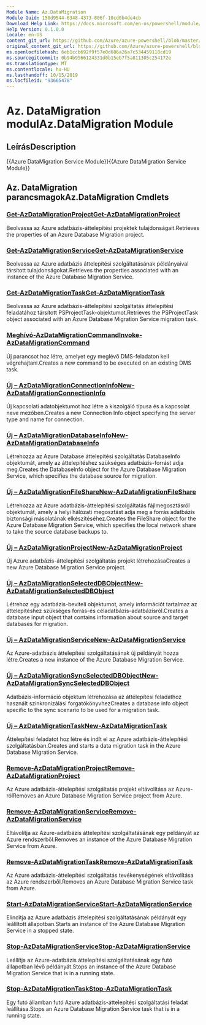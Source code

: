 ```yaml
---
Module Name: Az.DataMigration
Module Guid: 150d9544-6348-4373-806f-10cd0b4de4cb
Download Help Link: https://docs.microsoft.com/en-us/powershell/module/az.datamigration
Help Version: 0.1.0.0
Locale: en-US
content_git_url: https://github.com/Azure/azure-powershell/blob/master/src/DataMigration/DataMigration/help/Az.DataMigration.md
original_content_git_url: https://github.com/Azure/azure-powershell/blob/master/src/DataMigration/DataMigration/help/Az.DataMigration.md
ms.openlocfilehash: 6eb1ccb692f9f57e0d686a26a7c534459118cd19
ms.sourcegitcommit: 0b94b9566124331d0b15eb7f5a811305c254172e
ms.translationtype: MT
ms.contentlocale: hu-HU
ms.lasthandoff: 10/15/2019
ms.locfileid: "93665478"
---
```

# <span data-ttu-id="6babb-101">Az. DataMigration modul</span><span class="sxs-lookup"><span data-stu-id="6babb-101">Az.DataMigration Module</span></span>
## <span data-ttu-id="6babb-102">Leírás</span><span class="sxs-lookup"><span data-stu-id="6babb-102">Description</span></span>
<span data-ttu-id="6babb-103">{{Azure DataMigration Service Module}}</span><span class="sxs-lookup"><span data-stu-id="6babb-103">{{Azure DataMigration Service Module}}</span></span>

## <span data-ttu-id="6babb-104">Az. DataMigration parancsmagok</span><span class="sxs-lookup"><span data-stu-id="6babb-104">Az.DataMigration Cmdlets</span></span>
### [<span data-ttu-id="6babb-105">Get-AzDataMigrationProject</span><span class="sxs-lookup"><span data-stu-id="6babb-105">Get-AzDataMigrationProject</span></span>](Get-AzDataMigrationProject.md)
<span data-ttu-id="6babb-106">Beolvassa az Azure adatbázis-áttelepítési projektek tulajdonságait.</span><span class="sxs-lookup"><span data-stu-id="6babb-106">Retrieves the properties of an Azure Database Migration project.</span></span>

### [<span data-ttu-id="6babb-107">Get-AzDataMigrationService</span><span class="sxs-lookup"><span data-stu-id="6babb-107">Get-AzDataMigrationService</span></span>](Get-AzDataMigrationService.md)
<span data-ttu-id="6babb-108">Beolvassa az Azure adatbázis áttelepítési szolgáltatásának példányaival társított tulajdonságokat.</span><span class="sxs-lookup"><span data-stu-id="6babb-108">Retrieves the properties associated with an instance of the Azure Database Migration Service.</span></span> 

### [<span data-ttu-id="6babb-109">Get-AzDataMigrationTask</span><span class="sxs-lookup"><span data-stu-id="6babb-109">Get-AzDataMigrationTask</span></span>](Get-AzDataMigrationTask.md)
<span data-ttu-id="6babb-110">Beolvassa az Azure adatbázis-áttelepítési szolgáltatás áttelepítési feladatához társított PSProjectTask-objektumot.</span><span class="sxs-lookup"><span data-stu-id="6babb-110">Retrieves the PSProjectTask object associated with an Azure Database Migration Service migration task.</span></span>

### [<span data-ttu-id="6babb-111">Meghívó-AzDataMigrationCommand</span><span class="sxs-lookup"><span data-stu-id="6babb-111">Invoke-AzDataMigrationCommand</span></span>](Invoke-AzDataMigrationCommand.md)
<span data-ttu-id="6babb-112">Új parancsot hoz létre, amelyet egy meglévő DMS-feladaton kell végrehajtani.</span><span class="sxs-lookup"><span data-stu-id="6babb-112">Creates a new command to be executed on an existing DMS task.</span></span>

### [<span data-ttu-id="6babb-113">Új – AzDataMigrationConnectionInfo</span><span class="sxs-lookup"><span data-stu-id="6babb-113">New-AzDataMigrationConnectionInfo</span></span>](New-AzDataMigrationConnectionInfo.md)
<span data-ttu-id="6babb-114">Új kapcsolati adatobjektumot hoz létre a kiszolgáló típusa és a kapcsolat neve mezőben.</span><span class="sxs-lookup"><span data-stu-id="6babb-114">Creates a new Connection Info object specifying the server type and name for connection.</span></span>

### [<span data-ttu-id="6babb-115">Új – AzDataMigrationDatabaseInfo</span><span class="sxs-lookup"><span data-stu-id="6babb-115">New-AzDataMigrationDatabaseInfo</span></span>](New-AzDataMigrationDatabaseInfo.md)
<span data-ttu-id="6babb-116">Létrehozza az Azure Database áttelepítési szolgáltatás DatabaseInfo objektumát, amely az áttelepítéshez szükséges adatbázis-forrást adja meg.</span><span class="sxs-lookup"><span data-stu-id="6babb-116">Creates the DatabaseInfo object for the Azure Database Migration Service, which specifies the database source for migration.</span></span>

### [<span data-ttu-id="6babb-117">Új – AzDataMigrationFileShare</span><span class="sxs-lookup"><span data-stu-id="6babb-117">New-AzDataMigrationFileShare</span></span>](New-AzDataMigrationFileShare.md)
<span data-ttu-id="6babb-118">Létrehozza az Azure adatbázis-áttelepítési szolgáltatás fájlmegosztásról objektumát, amely a helyi hálózati megosztást adja meg a forrás adatbázis biztonsági másolatának elkészítéséhez.</span><span class="sxs-lookup"><span data-stu-id="6babb-118">Creates the FileShare object for the Azure Database Migration Service, which specifies the local network share to take the source database backups to.</span></span>

### [<span data-ttu-id="6babb-119">Új – AzDataMigrationProject</span><span class="sxs-lookup"><span data-stu-id="6babb-119">New-AzDataMigrationProject</span></span>](New-AzDataMigrationProject.md)
<span data-ttu-id="6babb-120">Új Azure adatbázis-áttelepítési szolgáltatás projekt létrehozása</span><span class="sxs-lookup"><span data-stu-id="6babb-120">Creates a new Azure Database Migration Service project.</span></span>

### [<span data-ttu-id="6babb-121">Új – AzDataMigrationSelectedDBObject</span><span class="sxs-lookup"><span data-stu-id="6babb-121">New-AzDataMigrationSelectedDBObject</span></span>](New-AzDataMigrationSelectedDBObject.md)
<span data-ttu-id="6babb-122">Létrehoz egy adatbázis-beviteli objektumot, amely információt tartalmaz az áttelepítéshez szükséges forrás-és céladatbázis-adatbázisról.</span><span class="sxs-lookup"><span data-stu-id="6babb-122">Creates a database input object that contains information about source and target databases for migration.</span></span>

### [<span data-ttu-id="6babb-123">Új – AzDataMigrationService</span><span class="sxs-lookup"><span data-stu-id="6babb-123">New-AzDataMigrationService</span></span>](New-AzDataMigrationService.md)
<span data-ttu-id="6babb-124">Az Azure-adatbázis áttelepítési szolgáltatásának új példányát hozza létre.</span><span class="sxs-lookup"><span data-stu-id="6babb-124">Creates a new instance of the Azure Database Migration Service.</span></span>

### [<span data-ttu-id="6babb-125">Új – AzDataMigrationSyncSelectedDBObject</span><span class="sxs-lookup"><span data-stu-id="6babb-125">New-AzDataMigrationSyncSelectedDBObject</span></span>](New-AzDataMigrationSyncSelectedDBObject.md)
<span data-ttu-id="6babb-126">Adatbázis-információ objektum létrehozása az áttelepítési feladathoz használt szinkronizálási forgatókönyvhez</span><span class="sxs-lookup"><span data-stu-id="6babb-126">Creates a database info object specific to the sync scenario to be used for a migration task.</span></span>

### [<span data-ttu-id="6babb-127">Új – AzDataMigrationTask</span><span class="sxs-lookup"><span data-stu-id="6babb-127">New-AzDataMigrationTask</span></span>](New-AzDataMigrationTask.md)
<span data-ttu-id="6babb-128">Áttelepítési feladatot hoz létre és indít el az Azure adatbázis-áttelepítési szolgáltatásban.</span><span class="sxs-lookup"><span data-stu-id="6babb-128">Creates and starts a data migration task in the Azure Database Migration Service.</span></span>

### [<span data-ttu-id="6babb-129">Remove-AzDataMigrationProject</span><span class="sxs-lookup"><span data-stu-id="6babb-129">Remove-AzDataMigrationProject</span></span>](Remove-AzDataMigrationProject.md)
<span data-ttu-id="6babb-130">Az Azure adatbázis-áttelepítési szolgáltatás projekt eltávolítása az Azure-ról</span><span class="sxs-lookup"><span data-stu-id="6babb-130">Removes an Azure Database Migration Service project from Azure.</span></span>

### [<span data-ttu-id="6babb-131">Remove-AzDataMigrationService</span><span class="sxs-lookup"><span data-stu-id="6babb-131">Remove-AzDataMigrationService</span></span>](Remove-AzDataMigrationService.md)
<span data-ttu-id="6babb-132">Eltávolítja az Azure-adatbázis áttelepítési szolgáltatásának egy példányát az Azure rendszerből.</span><span class="sxs-lookup"><span data-stu-id="6babb-132">Removes an instance of the Azure Database Migration Service from Azure.</span></span>

### [<span data-ttu-id="6babb-133">Remove-AzDataMigrationTask</span><span class="sxs-lookup"><span data-stu-id="6babb-133">Remove-AzDataMigrationTask</span></span>](Remove-AzDataMigrationTask.md)
<span data-ttu-id="6babb-134">Az Azure adatbázis-áttelepítési szolgáltatás tevékenységének eltávolítása az Azure rendszerből.</span><span class="sxs-lookup"><span data-stu-id="6babb-134">Removes an Azure Database Migration Service task from Azure.</span></span>

### [<span data-ttu-id="6babb-135">Start-AzDataMigrationService</span><span class="sxs-lookup"><span data-stu-id="6babb-135">Start-AzDataMigrationService</span></span>](Start-AzDataMigrationService.md)
<span data-ttu-id="6babb-136">Elindítja az Azure adatbázis áttelepítési szolgáltatásának példányát egy leállított állapotban.</span><span class="sxs-lookup"><span data-stu-id="6babb-136">Starts an instance of the Azure Database Migration Service in a stopped state.</span></span> 

### [<span data-ttu-id="6babb-137">Stop-AzDataMigrationService</span><span class="sxs-lookup"><span data-stu-id="6babb-137">Stop-AzDataMigrationService</span></span>](Stop-AzDataMigrationService.md)
<span data-ttu-id="6babb-138">Leállítja az Azure-adatbázis áttelepítési szolgáltatásának egy futó állapotban lévő példányát.</span><span class="sxs-lookup"><span data-stu-id="6babb-138">Stops an instance of the Azure Database Migration Service that is in a running state.</span></span>

### [<span data-ttu-id="6babb-139">Stop-AzDataMigrationTask</span><span class="sxs-lookup"><span data-stu-id="6babb-139">Stop-AzDataMigrationTask</span></span>](Stop-AzDataMigrationTask.md)
<span data-ttu-id="6babb-140">Egy futó államban futó Azure adatbázis-áttelepítési szolgáltatási feladat leállítása.</span><span class="sxs-lookup"><span data-stu-id="6babb-140">Stops an  Azure Database Migration Service task that is in a running state.</span></span>

